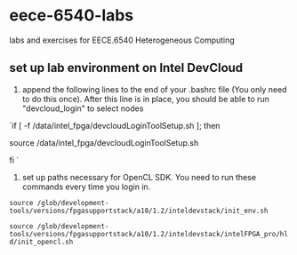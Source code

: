 # eece-6540-labs
labs and exercises for EECE.6540 Heterogeneous Computing

## set up lab environment on Intel DevCloud

1. append the following lines to the end of your .bashrc file (You only need to do this once). After this line is in place, you should be able to run "devcloud_login" to select nodes 

`if [ -f /data/intel_fpga/devcloudLoginToolSetup.sh ]; then

  source /data/intel_fpga/devcloudLoginToolSetup.sh

fi
`

1. set up paths necessary for OpenCL SDK. You need to run these commands every time you login in.

`source /glob/development-tools/versions/fpgasupportstack/a10/1.2/inteldevstack/init_env.sh`

`source /glob/development-tools/versions/fpgasupportstack/a10/1.2/inteldevstack/intelFPGA_pro/hld/init_opencl.sh`
